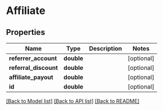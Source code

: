 # Affiliate

## Properties
Name | Type | Description | Notes
------------ | ------------- | ------------- | -------------
**referrer_account** | **double** |  | [optional] 
**referral_discount** | **double** |  | [optional] 
**affiliate_payout** | **double** |  | [optional] 
**id** | **double** |  | [optional] 

[[Back to Model list]](../README.md#documentation-for-models) [[Back to API list]](../README.md#documentation-for-api-endpoints) [[Back to README]](../README.md)


